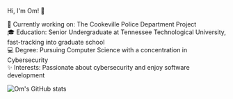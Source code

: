 Hi, I'm Om! 👋

🚓 Currently working on: The Cookeville Police Department Project</br>
🎓 Education: Senior Undergraduate at Tennessee Technological University, fast-tracking into graduate school</br>
💻 Degree: Pursuing Computer Science with a concentration in Cybersecurity</br>
✨ Interests: Passionate about cybersecurity and enjoy software development</br>

![Om's GitHub stats](https://github-readme-stats.vercel.app/api?username=OmnSolanki&show_icons=true&theme=radical)
